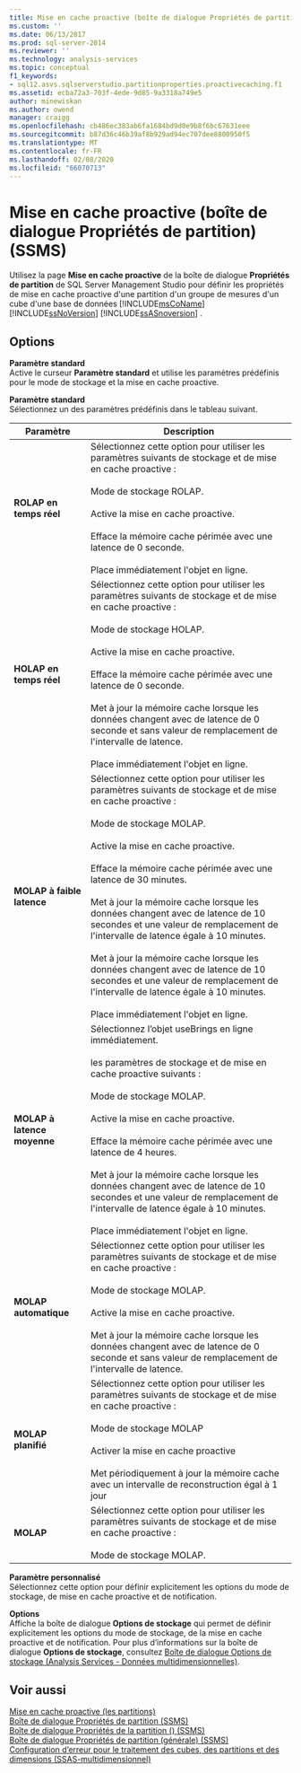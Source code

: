 ```yaml
---
title: Mise en cache proactive (boîte de dialogue Propriétés de partition) (SSMS) | Microsoft Docs
ms.custom: ''
ms.date: 06/13/2017
ms.prod: sql-server-2014
ms.reviewer: ''
ms.technology: analysis-services
ms.topic: conceptual
f1_keywords:
- sql12.asvs.sqlserverstudio.partitionproperties.proactivecaching.f1
ms.assetid: ecba72a3-703f-4ede-9d85-9a3318a749e5
author: minewiskan
ms.author: owend
manager: craigg
ms.openlocfilehash: cb486ec383ab6fa1684bd9d0e9b8f6bc67631eee
ms.sourcegitcommit: b87d36c46b39af8b929ad94ec707dee8800950f5
ms.translationtype: MT
ms.contentlocale: fr-FR
ms.lasthandoff: 02/08/2020
ms.locfileid: "66070713"
---
```

# <a name="proactive-caching-partition-properties-dialog-box-ssms"></a>Mise en cache proactive (boîte de dialogue Propriétés de partition) (SSMS)
  Utilisez la page **Mise en cache proactive** de la boîte de dialogue **Propriétés de partition** de SQL Server Management Studio pour définir les propriétés de mise en cache proactive d'une partition d'un groupe de mesures d'un cube d'une base de données [!INCLUDE[msCoName](../includes/msconame-md.md)] [!INCLUDE[ssNoVersion](../includes/ssnoversion-md.md)] [!INCLUDE[ssASnoversion](../includes/ssasnoversion-md.md)] .  
  
## <a name="options"></a>Options  
 **Paramètre standard**  
 Active le curseur **Paramètre standard** et utilise les paramètres prédéfinis pour le mode de stockage et la mise en cache proactive.  
  
 **Paramètre standard**  
 Sélectionnez un des paramètres prédéfinis dans le tableau suivant.  
  
|Paramètre|Description|  
|-------------|-----------------|  
|**ROLAP en temps réel**|Sélectionnez cette option pour utiliser les paramètres suivants de stockage et de mise en cache proactive :<br /><br /> Mode de stockage ROLAP.<br /><br /> Active la mise en cache proactive.<br /><br /> Efface la mémoire cache périmée avec une latence de 0 seconde.<br /><br /> Place immédiatement l'objet en ligne.|  
|**HOLAP en temps réel**|Sélectionnez cette option pour utiliser les paramètres suivants de stockage et de mise en cache proactive :<br /><br /> Mode de stockage HOLAP.<br /><br /> Active la mise en cache proactive.<br /><br /> Efface la mémoire cache périmée avec une latence de 0 seconde.<br /><br /> Met à jour la mémoire cache lorsque les données changent avec de latence de 0 seconde et sans valeur de remplacement de l'intervalle de latence.<br /><br /> Place immédiatement l'objet en ligne.|  
|**MOLAP à faible latence**|Sélectionnez cette option pour utiliser les paramètres suivants de stockage et de mise en cache proactive :<br /><br /> Mode de stockage MOLAP.<br /><br /> Active la mise en cache proactive.<br /><br /> Efface la mémoire cache périmée avec une latence de 30 minutes.<br /><br /> Met à jour la mémoire cache lorsque les données changent avec de latence de 10 secondes et une valeur de remplacement de l'intervalle de latence égale à 10 minutes.<br /><br /> Met à jour la mémoire cache lorsque les données changent avec de latence de 10 secondes et une valeur de remplacement de l'intervalle de latence égale à 10 minutes.<br /><br /> Place immédiatement l'objet en ligne.|  
|**MOLAP à latence moyenne**|Sélectionnez l’objet useBrings en ligne immédiatement.<br /><br /> les paramètres de stockage et de mise en cache proactive suivants :<br /><br /> Mode de stockage MOLAP.<br /><br /> Active la mise en cache proactive.<br /><br /> Efface la mémoire cache périmée avec une latence de 4 heures.<br /><br /> Met à jour la mémoire cache lorsque les données changent avec de latence de 10 secondes et une valeur de remplacement de l'intervalle de latence égale à 10 minutes.<br /><br /> Place immédiatement l'objet en ligne.|  
|**MOLAP automatique**|Sélectionnez cette option pour utiliser les paramètres suivants de stockage et de mise en cache proactive :<br /><br /> Mode de stockage MOLAP.<br /><br /> Active la mise en cache proactive.<br /><br /> Met à jour la mémoire cache lorsque les données changent avec de latence de 0 seconde et sans valeur de remplacement de l'intervalle de latence.|  
|**MOLAP planifié**|Sélectionnez cette option pour utiliser les paramètres suivants de stockage et de mise en cache proactive :<br /><br /> Mode de stockage MOLAP<br /><br /> Activer la mise en cache proactive<br /><br /> Met périodiquement à jour la mémoire cache avec un intervalle de reconstruction égal à 1 jour|  
|**MOLAP**|Sélectionnez cette option pour utiliser les paramètres suivants de stockage et de mise en cache proactive :<br /><br /> Mode de stockage MOLAP.|  
  
 **Paramètre personnalisé**  
 Sélectionnez cette option pour définir explicitement les options du mode de stockage, de mise en cache proactive et de notification.  
  
 **Options**  
 Affiche la boîte de dialogue **Options de stockage** qui permet de définir explicitement les options du mode de stockage, de la mise en cache proactive et de notification. Pour plus d’informations sur la boîte de dialogue **Options de stockage**, consultez [Boîte de dialogue Options de stockage &#40;Analysis Services - Données multidimensionnelles&#41;](storage-options-dialog-box-analysis-services-multidimensional-data.md).  
  
## <a name="see-also"></a>Voir aussi  
 [Mise en cache proactive &#40;les partitions&#41;](multidimensional-models-olap-logical-cube-objects/partitions-proactive-caching.md)   
 [Boîte de dialogue Propriétés de partition &#40;SSMS&#41;](partition-properties-dialog-box-ssms.md)   
 [Boîte de dialogue Propriétés de la partition &#40;&#41; &#40;SSMS&#41;](selection-partition-properties-dialog-box-ssms.md)   
 [Boîte de dialogue Propriétés de partition &#40;générale&#41; &#40;SSMS&#41;](general-partition-properties-dialog-box-ssms.md)   
 [Configuration d’erreur pour le traitement des cubes, des partitions et des dimensions &#40;SSAS-multidimensionnel&#41;](multidimensional-models/error-configuration-for-cube-partition-and-dimension-processing.md)  
  
  
